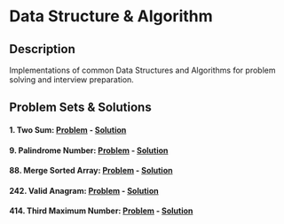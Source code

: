 # Data Structure & Algorithm

## Description
Implementations of common Data Structures and Algorithms for problem solving and interview preparation.

## Problem Sets & Solutions
#### 1. **Two Sum**: [Problem](https://leetcode.com/problems/two-sum/description/) - [Solution](./04.%20Leetcode%20Solutions//1-TwoSum.md)

#### 9. **Palindrome Number**: [Problem](https://leetcode.com/problems/palindrome-number/description/) - [Solution](./04.%20Leetcode%20Solutions//9-PalindromeNumber.md)

#### 88. **Merge Sorted Array**: [Problem](https://leetcode.com/problems/merge-sorted-array/description/) - [Solution](./04.%20Leetcode%20Solutions//88-MergeSortedArray.md)

#### 242. **Valid Anagram**: [Problem](https://leetcode.com/problems/valid-anagram/description/) - [Solution](./04.%20Leetcode%20Solutions//242-ValidAnagram.md)

#### 414. **Third Maximum Number**: [Problem](https://leetcode.com/problems/third-maximum-number/description/) - [Solution](./04.%20Leetcode%20Solutions//414-ThirdMaximumNumber.md)